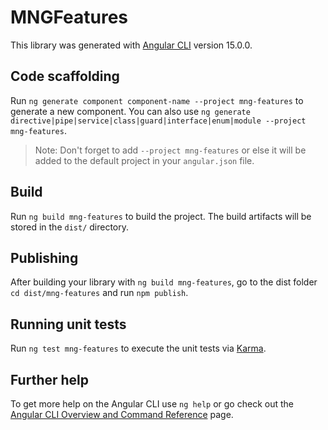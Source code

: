 # MNGFeatures

This library was generated with [Angular CLI](https://github.com/angular/angular-cli) version 15.0.0.

## Code scaffolding

Run `ng generate component component-name --project mng-features` to generate a new component. You can also use `ng generate directive|pipe|service|class|guard|interface|enum|module --project mng-features`.
> Note: Don't forget to add `--project mng-features` or else it will be added to the default project in your `angular.json` file. 

## Build

Run `ng build mng-features` to build the project. The build artifacts will be stored in the `dist/` directory.

## Publishing

After building your library with `ng build mng-features`, go to the dist folder `cd dist/mng-features` and run `npm publish`.

## Running unit tests

Run `ng test mng-features` to execute the unit tests via [Karma](https://karma-runner.github.io).

## Further help

To get more help on the Angular CLI use `ng help` or go check out the [Angular CLI Overview and Command Reference](https://angular.io/cli) page.
